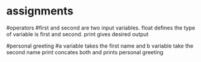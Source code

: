 # assignments
#operators
#first and second are two input variables.
float defines the type of variable is first and second.
print gives desired output



#personal greeting
#a variable takes the first name and b variable take the second name 
print concates both and prints personal greeting 
